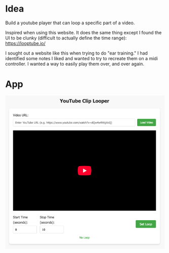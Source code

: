 # Idea

Build a youtube player that can loop a specific part of a video.

Inspired when using this website. It does the same thing except I found the UI to be clunky (difficult to actually define the time range): https://looptube.io/

I sought out a website like this when trying to do "ear training." I had identified some notes I liked and wanted to try to recreate them on a midi controller. I wanted a way to easily play them over, and over again.

# App

![./app.png](./app.png)

